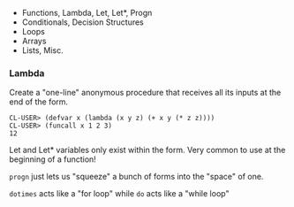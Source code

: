 - Functions, Lambda, Let, Let*, Progn
- Conditionals, Decision Structures
- Loops
- Arrays
- Lists, Misc.

### Lambda
Create a "one-line" anonymous procedure that receives all its inputs at the end of the form.

```Lisp
CL-USER> (defvar x (lambda (x y z) (+ x y (* z z))))
CL-USER> (funcall x 1 2 3)
12
```

Let and Let* variables only exist within the form. Very common to use at the beginning of a function!

`progn` just lets us "squeeze" a bunch of forms into the "space" of one.

`dotimes` acts like a "for loop" while `do` acts like a "while loop"

